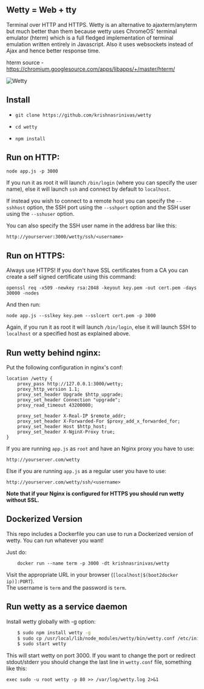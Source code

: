 Wetty = Web + tty
-----------------

Terminal over HTTP and HTTPS. Wetty is an alternative to
ajaxterm/anyterm but much better than them because wetty uses ChromeOS'
terminal emulator (hterm) which is a full fledged implementation of
terminal emulation written entirely in Javascript. Also it uses
websockets instead of Ajax and hence better response time.

hterm source - https://chromium.googlesource.com/apps/libapps/+/master/hterm/

![Wetty](/terminal.png?raw=true)

Install
-------

*  `git clone https://github.com/krishnasrinivas/wetty`

*  `cd wetty`

*  `npm install`

Run on HTTP:
-----------

    node app.js -p 3000

If you run it as root it will launch `/bin/login` (where you can specify
the user name), else it will launch `ssh` and connect by default to
`localhost`.

If instead you wish to connect to a remote host you can specify the
`--sshhost` option, the SSH port using the `--sshport` option and the
SSH user using the `--sshuser` option.

You can also specify the SSH user name in the address bar like this:

  `http://yourserver:3000/wetty/ssh/<username>`

Run on HTTPS:
------------

Always use HTTPS! If you don't have SSL certificates from a CA you can
create a self signed certificate using this command:

  `openssl req -x509 -newkey rsa:2048 -keyout key.pem -out cert.pem -days 30000 -nodes`

And then run:

    node app.js --sslkey key.pem --sslcert cert.pem -p 3000

Again, if you run it as root it will launch `/bin/login`, else it will
launch SSH to `localhost` or a specified host as explained above.

Run wetty behind nginx:
----------------------

Put the following configuration in nginx's conf:

    location /wetty {
	    proxy_pass http://127.0.0.1:3000/wetty;
	    proxy_http_version 1.1;
	    proxy_set_header Upgrade $http_upgrade;
	    proxy_set_header Connection "upgrade";
	    proxy_read_timeout 43200000;

	    proxy_set_header X-Real-IP $remote_addr;
	    proxy_set_header X-Forwarded-For $proxy_add_x_forwarded_for;
	    proxy_set_header Host $http_host;
	    proxy_set_header X-NginX-Proxy true;
    }

If you are running `app.js` as `root` and have an Nginx proxy you have to use:

    http://yourserver.com/wetty

Else if you are running `app.js` as a regular user you have to use:

    http://yourserver.com/wetty/ssh/<username>

**Note that if your Nginx is configured for HTTPS you should run wetty without SSL.**

Dockerized Version
------------------

This repo includes a Dockerfile you can use to run a Dockerized version of wetty.  You can run
whatever you want!

Just do:

```
    docker run --name term -p 3000 -dt krishnasrinivas/wetty
```

Visit the appropriate URL in your browser (`[localhost|$(boot2docker ip)]:PORT`).  
The username is `term` and the password is `term`.

Run wetty as a service daemon
-----------------------------

Install wetty globally with -g option:

```bash
    $ sudo npm install wetty -g
    $ sudo cp /usr/local/lib/node_modules/wetty/bin/wetty.conf /etc/init
    $ sudo start wetty
```

This will start wetty on port 3000. If you want to change the port or redirect stdout/stderr you should change the last line in `wetty.conf` file, something like this:

    exec sudo -u root wetty -p 80 >> /var/log/wetty.log 2>&1
